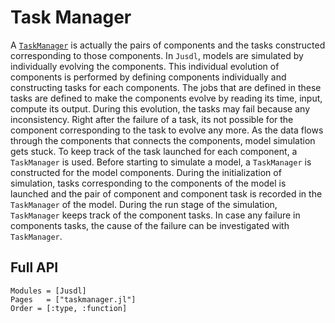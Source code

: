 # Task Manager

A [`TaskManager`](@ref) is actually the pairs of components and the tasks constructed corresponding to those components. In `Jusdl`, models are simulated by individually evolving the components. This individual evolution of components is performed by defining components individually and constructing tasks for each components. The jobs that are defined in these tasks are defined to make the components evolve by reading its time, input, compute its output. During this evolution, the tasks may fail because any inconsistency. Right after the failure of a task, its not possible for the component corresponding to the task to evolve any more. As the data flows through the components that connects the components, model simulation gets stuck. To keep track of the task launched for each component, a `TaskManager` is used. Before starting to simulate a model, a `TaskManager` is constructed for the model components. During the initialization of simulation, tasks corresponding to the components of the model is launched and the pair of component and component task is recorded in the `TaskManager` of the model. During the run stage of the simulation, `TaskManager` keeps track of the component tasks. In case any failure in components tasks, the cause of the failure can be investigated with `TaskManager`.

## Full API 
```@autodocs
Modules = [Jusdl]
Pages   = ["taskmanager.jl"]
Order = [:type, :function]
```
